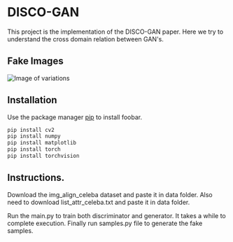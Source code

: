 # DISCO-GAN
This project is the implementation of the DISCO-GAN paper. Here we try to understand the cross domain relation between GAN's.

## Fake Images
![Image of variations](https://raw.githubusercontent.com/code-asc/DISCO-GAN/master/Figure_1.jpeg " ")

## Installation

Use the package manager [pip](https://pip.pypa.io/en/stable/) to install foobar.

```bash
pip install cv2
pip install numpy
pip install matplotlib
pip install torch
pip install torchvision
```

## Instructions.

Download the img_align_celeba dataset and paste it in data folder.
Also need to download list_attr_celeba.txt and paste it in data folder.

Run the main.py to train both discriminator and generator. It takes a while to complete execution.
Finally run samples.py file to generate the fake samples.

